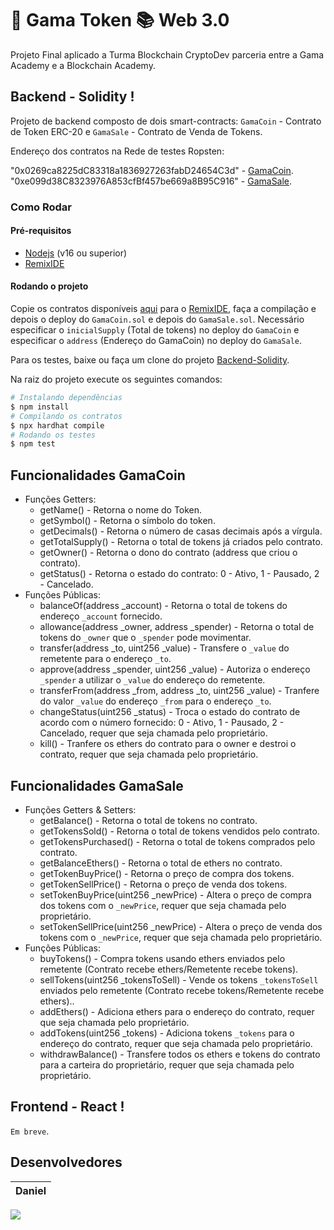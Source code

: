 # 🏦 Gama Token 📚 Web 3.0

Projeto Final aplicado a Turma Blockchain CryptoDev parceria entre a Gama Academy e a Blockchain Academy.

## Backend - Solidity !

Projeto de backend composto de dois smart-contracts: `GamaCoin` - Contrato de Token ERC-20 e `GamaSale` - Contrato de Venda de Tokens.

Endereço dos contratos na Rede de testes Ropsten:

"0x0269ca8225dC83318a1836927263fabD24654C3d" - [GamaCoin](https://ropsten.etherscan.io/address/0x0269ca8225dC83318a1836927263fabD24654C3d).
"0xe099d38C8323976A853cfBf457be669a8B95C916" - [GamaSale](https://ropsten.etherscan.io/address/0xe099d38C8323976A853cfBf457be669a8B95C916).

### Como Rodar

#### Pré-requisitos

- [Nodejs](https://nodejs.org/en/) (v16 ou superior)
- [RemixIDE](https://remix.ethereum.org/)

#### Rodando o projeto

Copie os contratos disponíveis [aqui](https://github.com/danielcsar/gamacoin-cryptodev/tree/main/Backend-Solidity/contracts) para o [RemixIDE](https://remix.ethereum.org/), faça a compilação e depois o deploy do `GamaCoin.sol` e depois do `GamaSale.sol`.
Necessário especificar o `inicialSupply` (Total de tokens) no deploy do `GamaCoin` e especificar o `address` (Endereço do GamaCoin) no deploy do `GamaSale`.

Para os testes, baixe ou faça um clone do projeto [Backend-Solidity](https://github.com/danielcsar/gamacoin-cryptodev/tree/main/Backend-Solidity).

Na raiz do projeto execute os seguintes comandos:

```bash
# Instalando dependências
$ npm install
# Compilando os contratos
$ npx hardhat compile
# Rodando os testes
$ npm test
```

## Funcionalidades GamaCoin
* Funções Getters:
    * getName() - Retorna o nome do Token.
    * getSymbol() - Retorna o símbolo do token.
    * getDecimals() - Retorna o número de casas decimais após a vírgula.
    * getTotalSupply() - Retorna o total de tokens já criados pelo contrato.
    * getOwner() - Retorna o dono do contrato (address que criou o contrato).
    * getStatus() - Retorna o estado do contrato: 0 - Ativo, 1 - Pausado, 2 - Cancelado.
* Funções Públicas:
    * balanceOf(address _account) - Retorna o total de tokens do endereço `_account` fornecido.
    * allowance(address _owner, address _spender) - Retorna o total de tokens do `_owner` que o `_spender` pode movimentar.
    * transfer(address _to, uint256 _value) - Transfere o `_value` do remetente para o endereço `_to`.
    * approve(address _spender, uint256 _value) - Autoriza o endereço `_spender` a utilizar o `_value` do endereço do remetente.
    * transferFrom(address _from, address _to, uint256 _value) - Tranfere do valor `_value` do endereço `_from` para o endereço `_to`.
    * changeStatus(uint256 _status) - Troca o estado do contrato de acordo com o número fornecido: 0 - Ativo, 1 - Pausado, 2 - Cancelado, requer que seja chamada pelo proprietário.
    * kill() - Tranfere os ethers do contrato para o owner e destroi o contrato, requer que seja chamada pelo proprietário.


## Funcionalidades GamaSale
* Funções Getters & Setters:
    * getBalance() - Retorna o total de tokens no contrato.
    * getTokensSold() - Retorna o total de tokens vendidos pelo contrato.
    * getTokensPurchased() - Retorna o total de tokens comprados pelo contrato.
    * getBalanceEthers() - Retorna o total de ethers no contrato.
    * getTokenBuyPrice() - Retorna o preço de compra dos tokens.
    * getTokenSellPrice() - Retorna o preço de venda dos tokens.
    * setTokenBuyPrice(uint256 _newPrice) - Altera o preço de compra dos tokens com o `_newPrice`, requer que seja chamada pelo proprietário.
    * setTokenSellPrice(uint256 _newPrice) - Altera o preço de venda dos tokens com o `_newPrice`, requer que seja chamada pelo proprietário.
* Funções Públicas:
    * buyTokens() - Compra tokens usando ethers enviados pelo remetente (Contrato recebe ethers/Remetente recebe tokens).
    * sellTokens(uint256 _tokensToSell) - Vende os tokens `_tokensToSell` enviados pelo remetente (Contrato recebe tokens/Remetente recebe ethers)..
    * addEthers() - Adiciona ethers para o endereço do contrato, requer que seja chamada pelo proprietário.
    * addTokens(uint256 _tokens) - Adiciona tokens `_tokens` para o endereço do contrato, requer que seja chamada pelo proprietário.
    * withdrawBalance() - Transfere todos os ethers e tokens do contrato para a carteira do proprietário, requer que seja chamada pelo proprietário.



## Frontend - React !
`Em breve`.

## Desenvolvedores

Daniel         |
-------------- |
<a href="https://www.linkedin.com/in/danielcsar/"><img src="https://img.shields.io/badge/LinkedIn-0077B5?style=for-the-badge&logo=linkedin&logoColor=white" /></a>